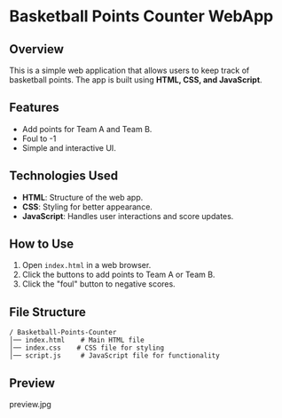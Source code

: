 # Basketball Points Counter WebApp

## Overview
This is a simple web application that allows users to keep track of basketball points. The app is built using **HTML, CSS, and JavaScript**.

## Features
- Add points for Team A and Team B.
- Foul to -1 
- Simple and interactive UI.

## Technologies Used
- **HTML**: Structure of the web app.
- **CSS**: Styling for better appearance.
- **JavaScript**: Handles user interactions and score updates.

## How to Use
1. Open `index.html` in a web browser.
2. Click the buttons to add points to Team A or Team B.
3. Click the "foul" button to negative scores.

## File Structure
```
/ Basketball-Points-Counter
│── index.html    # Main HTML file
│── index.css    # CSS file for styling
│── script.js     # JavaScript file for functionality
```              

## Preview         
preview.jpg
